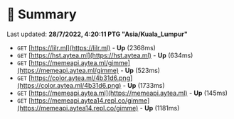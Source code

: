 # 📖 Summary
Last updated: **28/7/2022, 4:20:11 PTG "Asia/Kuala_Lumpur"**

- `GET` [https://lilr.ml](https://lilr.ml) - **Up** (2368ms)
- `GET` [https://hst.aytea.ml](https://hst.aytea.ml) - **Up** (634ms)
- `GET` [https://memeapi.aytea.ml/gimme](https://memeapi.aytea.ml/gimme) - **Up** (523ms)
- `GET` [https://color.aytea.ml/4b31d6.png](https://color.aytea.ml/4b31d6.png) - **Up** (1733ms)
- `GET` [https://memeapi.aytea.ml](https://memeapi.aytea.ml) - **Up** (145ms)
- `GET` [https://memeapi.aytea14.repl.co/gimme](https://memeapi.aytea14.repl.co/gimme) - **Up** (1181ms)
